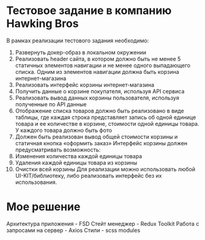 # Тестовое задание в компанию Hawking Bros
В рамках реализации тестового задания необходимо:
1. Развернуть докер-образ в локальном окружении
2. Реализовать header сайта, в котором должно быть не менее 5 статичных элементов навигации и не менее одного выпадающего списка. Одним из элементов навигации должна быть корзина интернет-магазина
3. Реализовать интерфейс корзины интернет-магазина
4. Получить данные о корзине покупателя, используя API сервиса
5. Реализовать вывод данных корзины пользователя, используя полученные по API данные
6. Отображение списка товаров должно быть реализовано в виде таблицы, где каждая строка представляет запись об одной единице товара и ее количестве в корзине, стоимости одной единицы товара. У каждого товара должно быть фото
7. Должен быть реализован вывод общей стоимости корзины и статичная кнопка «оформить заказ»
Интерфейс корзины должен предусматривать возможность:
1. Изменения количества каждой единицы товара
2. Удаления каждой единицы товара из корзины
3. Очистки всей корзины
Для реализации можно использовать любой UI-KIT/библиотеку, либо реализовать интерфейс без их использования.

# Мое решение
Архитектура приложения - FSD
Стейт менеджер - Redux Toolkit
Работа с запросами на сервер - Axios
Стили - scss modules
